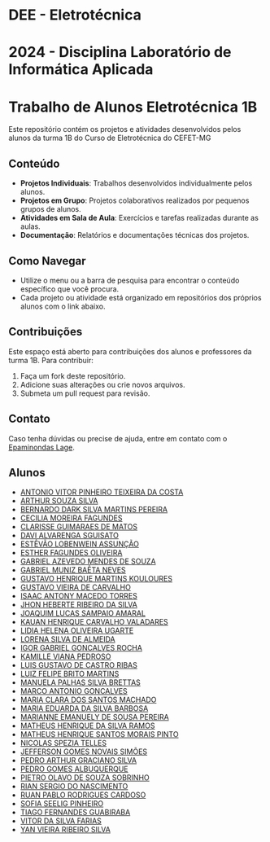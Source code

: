 # DEE - Eletrotécnica
# 2024 - Disciplina Laboratório de Informática Aplicada
# Trabalho de Alunos Eletrotécnica 1B


Este repositório contém os projetos e atividades desenvolvidos pelos alunos da turma 1B do Curso de Eletrotécnica do CEFET-MG

## Conteúdo

- **Projetos Individuais**: Trabalhos desenvolvidos individualmente pelos alunos.
- **Projetos em Grupo**: Projetos colaborativos realizados por pequenos grupos de alunos.
- **Atividades em Sala de Aula**: Exercícios e tarefas realizadas durante as aulas.
- **Documentação**: Relatórios e documentações técnicas dos projetos.

## Como Navegar

- Utilize o menu ou a barra de pesquisa para encontrar o conteúdo específico que você procura.
- Cada projeto ou atividade está organizado em repositórios dos próprios alunos com o link abaixo.

## Contribuições

Este espaço está aberto para contribuições dos alunos e professores da turma 1B. Para contribuir:

1. Faça um fork deste repositório.
2. Adicione suas alterações ou crie novos arquivos.
3. Submeta um pull request para revisão.

## Contato

Caso tenha dúvidas ou precise de ajuda, entre em contato com o [Epaminondas Lage](mailto:epaminondaslage@gmail.com).

## Alunos


- [ANTONIO VITOR PINHEIRO TEIXEIRA DA COSTA](https://github.com/Epaminondaslage/Trabalhos-Alunos-ELE1B/blob/main/alerta.md)
- [ARTHUR SOUZA SILVA](https://github.com/Epaminondaslage/Trabalhos-Alunos-ELE1B/blob/main/alerta.md)
- [BERNARDO DARK SILVA MARTINS PEREIRA](https://github.com/Epaminondaslage/Trabalhos-Alunos-ELE1B/blob/main/alerta.md)
- [CECILIA MOREIRA FAGUNDES](https://github.com/Epaminondaslage/Trabalhos-Alunos-ELE1B/blob/main/alerta.md)
- [CLARISSE GUIMARAES DE MATOS](https://github.com/Epaminondaslage/Trabalhos-Alunos-ELE1B/blob/main/alerta.md)
- [DAVI ALVARENGA SGUISATO](https://github.com/Epaminondaslage/Trabalhos-Alunos-ELE1B/blob/main/alerta.md)
- [ESTÊVÃO LOBENWEIN ASSUNÇÃO](https://github.com/Epaminondaslage/Trabalhos-Alunos-ELE1B/blob/main/alerta.md)
- [ESTHER FAGUNDES OLIVEIRA](https://github.com/Epaminondaslage/Trabalhos-Alunos-ELE1B/blob/main/alerta.md)
- [GABRIEL AZEVEDO MENDES DE SOUZA](https://github.com/Epaminondaslage/Trabalhos-Alunos-ELE1B/blob/main/alerta.md)
- [GABRIEL MUNIZ BAÊTA NEVES](https://github.com/Epaminondaslage/Trabalhos-Alunos-ELE1B/blob/main/alerta.md)
- [GUSTAVO HENRIQUE MARTINS KOULOURES](https://github.com/Epaminondaslage/Trabalhos-Alunos-ELE1B/blob/main/alerta.md/)
- [GUSTAVO VIEIRA DE CARVALHO](https://github.comhttps://github.com/Epaminondaslage/Trabalhos-Alunos-ELE1B/blob/main/alerta.md)
- [ISAAC ANTONY MACEDO TORRES](https://github.com/Epaminondaslage/Trabalhos-Alunos-ELE1B/blob/main/alerta.md)
- [JHON HEBERTE RIBEIRO DA SILVA](https://github.com/Epaminondaslage/Trabalhos-Alunos-ELE1B/blob/main/alerta.md)
- [JOAQUIM LUCAS SAMPAIO AMARAL](https://github.com/Epaminondaslage/Trabalhos-Alunos-ELE1B/blob/main/alerta.md)
- [KAUAN HENRIQUE CARVALHO VALADARES](https://github.com/Epaminondaslage/Trabalhos-Alunos-ELE1B/blob/main/alerta.md)
- [LIDIA HELENA OLIVEIRA UGARTE](https://github.com/Epaminondaslage/Trabalhos-Alunos-ELE1B/blob/main/alerta.md)
- [LORENA SILVA DE ALMEIDA](https://github.com/Epaminondaslage/Trabalhos-Alunos-ELE1B/blob/main/alerta.md)
- [IGOR GABRIEL GONCALVES ROCHA](https://github.com/igorgabrielggrocha/)
- [KAMILLE VIANA PEDROSO](https://github.com/Epaminondaslage/Trabalhos-Alunos-ELE1B/blob/main/alerta.md)
- [LUIS GUSTAVO DE CASTRO RIBAS](https://github.com/Epaminondaslage/Trabalhos-Alunos-ELE1B/blob/main/alerta.md)
- [LUIZ FELIPE BRITO MARTINS](https://github.com/Epaminondaslage/Trabalhos-Alunos-ELE1B/blob/main/alerta.md)
- [MANUELA PALHAS SILVA BRETTAS](https://github.com/Epaminondaslage/Trabalhos-Alunos-ELE1B/blob/main/alerta.md)
- [MARCO ANTONIO GONCALVES](https://github.com/Epaminondaslage/Trabalhos-Alunos-ELE1B/blob/main/alerta.md)
- [MARIA CLARA DOS SANTOS MACHADO](https://github.com/Epaminondaslage/Trabalhos-Alunos-ELE1B/blob/main/alerta.md)
- [MARIA EDUARDA DA SILVA BARBOSA](https://github.com/Epaminondaslage/Trabalhos-Alunos-ELE1B/blob/main/alerta.md)
- [MARIANNE EMANUELY DE SOUSA PEREIRA](https://github.com/Epaminondaslage/Trabalhos-Alunos-ELE1B/blob/main/alerta.md)
- [MATHEUS HENRIQUE DA SILVA RAMOS](https://github.com/Epaminondaslage/Trabalhos-Alunos-ELE1B/blob/main/alerta.md)
- [MATHEUS HENRIQUE SANTOS MORAIS PINTO](https://github.com/Epaminondaslage/Trabalhos-Alunos-ELE1B/blob/main/alerta.md)
- [NICOLAS SPEZIA TELLES](https://github.com/Epaminondaslage/Trabalhos-Alunos-ELE1B/blob/main/alerta.md)
- [JEFFERSON GOMES NOVAIS SIMÕES](https://github.com/Epaminondaslage/Trabalhos-Alunos-ELE1B/blob/main/alerta.md)
- [PEDRO ARTHUR GRACIANO SILVA](https://github.com/Epaminondaslage/Trabalhos-Alunos-ELE1B/blob/main/alerta.md)
- [PEDRO GOMES ALBUQUERQUE](https://github.com/PedroGomes-Albuquerque)
- [PIETRO OLAVO DE SOUZA SOBRINHO](https://github.com/Pietropsp)
- [RIAN SERGIO DO NASCIMENTO](https://github.com/Epaminondaslage/Trabalhos-Alunos-ELE1B/blob/main/alerta.md)
- [RUAN PABLO RODRIGUES CARDOSO](https://github.com/Epaminondaslage/Trabalhos-Alunos-ELE1B/blob/main/alerta.md)
- [SOFIA SEELIG PINHEIRO](https://github.com/Epaminondaslage/Trabalhos-Alunos-ELE1B/blob/main/alerta.md)
- [TIAGO FERNANDES GUABIRABA](https://github.com/TiagoFernandes08/)
- [VITOR DA SILVA FARIAS](https://github.com/Vitindagm/)
- [YAN VIEIRA RIBEIRO SILVA](https://github.com/Epaminondaslage/Trabalhos-Alunos-ELE1B/blob/main/alerta.md)

